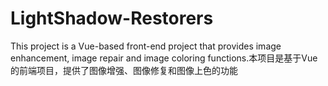 # LightShadow-Restorers
This project is a Vue-based front-end project that provides image enhancement, image repair and image coloring functions.本项目是基于Vue的前端项目，提供了图像增强、图像修复和图像上色的功能
